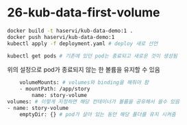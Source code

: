 # 26-kub-data-first-volume

``` bash
docker build -t haservi/kub-data-demo:1 .
docker push haservi/kub-data-demo:1
kubectl apply -f deployment.yaml # deploy 새로 선언

kubectl get pods # 기존에 있던 pod는 종료되고 새로운 것이 생성됨
```

위의 설정으로 pod가 종료되지 않는 한 볼륨을 유지할 수 있음

``` bash
    volumeMounts: # volumes와 binding을 해줘야 함
    - mountPath: /app/story
        name: story-volume
volumes: # 이렇게 지정하면 해당 컨테이너가 볼륨을 공유해서 쓸수 있음
- name: story-volume
    emptyDir: {} # pod가 살아 있는 동안 해당 폴더를 유지 시켜줌
```
